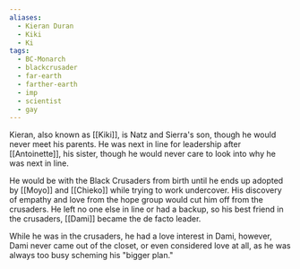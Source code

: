 ```yaml
---
aliases:
  - Kieran Duran
  - Kiki
  - Ki
tags:
  - BC-Monarch
  - blackcrusader
  - far-earth
  - farther-earth
  - imp
  - scientist
  - gay
---
```

Kieran, also known as [[Kiki]], is Natz and Sierra's son, though he would never meet his parents. He was next in line for leadership after [[Antoinette]], his sister, though he would never care to look into why he was next in line.

He would be with the Black Crusaders from birth until he ends up adopted by [[Moyo]] and [[Chieko]] while trying to work undercover. His discovery of empathy and love from the hope group would cut him off from the crusaders. He left no one else in line or had a backup, so his best friend in the crusaders, [[Dami]] became the de facto leader. 

While he was in the crusaders, he had a love interest in Dami, however, Dami never came out of the closet, or even considered love at all, as he was always too busy scheming his "bigger plan."
